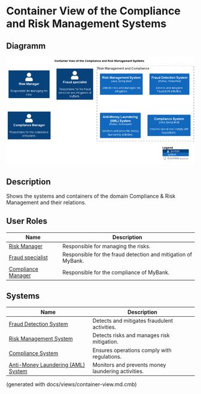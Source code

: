 # Container View of the Compliance and Risk Management Systems

## Diagramm
![Container View of the Compliance and Risk Management Systems](../../mybank/compliance/container-view.png)

## Description
Shows the systems and containers of the domain Compliance & Risk Management and their relations.

## User Roles
| Name | Description |
|---|---|
| [Risk Manager](../../mybank/compliance/risk-manager.md) | Responsible for managing the risks. |
| [Fraud specialist](../../mybank/compliance/fraud-specialist.md) | Responsible for the fraud detection and mitigation of MyBank. |
| [Compliance Manager](../../mybank/compliance/compliance-manager.md) | Responsible for the compliance of MyBank. |
## Systems
| Name | Description |
|---|---|
| [Fraud Detection System](../../mybank/compliance/fraud-detection-system.md) | Detects and mitigates fraudulent activities. |
| [Risk Management System](../../mybank/compliance/risk-management-system.md) | Detects risks and manages risk mitigation. |
| [Compliance System](../../mybank/compliance/compliance-system.md) | Ensures operations comply with regulations. |
| [Anti-Money Laundering (AML) System](../../mybank/compliance/aml-system.md) | Monitors and prevents money laundering activities. |


(generated with docs/views/container-view.md.cmb)
